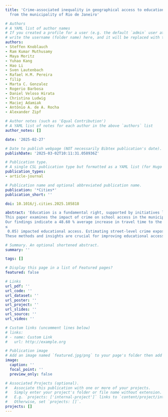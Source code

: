 ```yaml
---
title: 'Crime-associated inequality in geographical access to education: Insights
  from the municipality of Rio de Janeiro'

# Authors
# A YAML list of author names
# If you created a profile for a user (e.g. the default `admin` user at `content/authors/admin/`), 
# write the username (folder name) here, and it will be replaced with their full name and linked to their profile.
authors:
- Steffen Knoblauch
- Ram Kumar Muthusamy
- Maya Moritz
- Yuhao Kang
- Hao Li
- Sven Lautenbach
- Rafael H.M. Pereira
- filip
- Marta C. Gonzalez
- Rogerio Barbosa
- Daniel Veloso Hirata
- Christina Ludwig
- Maciej Adamiak
- Antônio A. de A. Rocha
- Alexander Zipf

# Author notes (such as 'Equal Contribution')
# A YAML list of notes for each author in the above `authors` list
author_notes: []

date: '2025-02-27'

# Date to publish webpage (NOT necessarily Bibtex publication's date).
publishDate: '2025-03-02T10:11:31.058936Z'

# Publication type.
# A single CSL publication type but formatted as a YAML list (for Hugo requirements).
publication_types:
- article-journal

# Publication name and optional abbreviated publication name.
publication: '*Cities*'
publication_short: ''

doi: 10.1016/j.cities.2025.105818

abstract: 'Education is a fundamental right, supported by initiatives like Education for All (EFA) and the Millennium Development Goals (MDGs). Despite progress, full educational access remains challenging, particularly in highly criminal areas.
This paper examines the impact of crime on school access in the municipality of Rio de Janeiro. Using ancillary data and geospatial artificial intelligence (GeoAI), we downscaled official police crime records to street level. By considering different levels of crime tolerance in school path choices, we simulated how crime can force students to walk longer distances to avoid violence.
Our findings indicate a 48.60 % average increase in travel time to the closest school for students whose shortest routes intersect with high-crime areas. This adjustment reduces mean crime exposure by 44.10 % and maximum exposure by 81.94 %. Both individual crime risk aversion and no-go areas of criminal disputes significantly (p 
≤
 0.05) impacted educational access. Estimating street-level crime exposure was challenging due to spatial bias in official and crowdsourced crime reporting.
These methods and insights are crucial for improving educational access in high-crime areas, providing a better understanding of barriers to equitable education, and being applicable to other cities and accessibility studies for various societal needs.'

# Summary. An optional shortened abstract.
summary: ''

tags: []

# Display this page in a list of Featured pages?
featured: false

# Links
url_pdf: ''
url_code: ''
url_dataset: ''
url_poster: ''
url_project: ''
url_slides: ''
url_source: ''
url_video: ''

# Custom links (uncomment lines below)
# links:
# - name: Custom Link
#   url: http://example.org

# Publication image
# Add an image named `featured.jpg/png` to your page's folder then add a caption below.
image:
  caption: ''
  focal_point: ''
  preview_only: false

# Associated Projects (optional).
#   Associate this publication with one or more of your projects.
#   Simply enter your project's folder or file name without extension.
#   E.g. `projects: ['internal-project']` links to `content/project/internal-project/index.md`.
#   Otherwise, set `projects: []`.
projects: []
---
```


